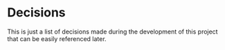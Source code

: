 # Decisions
This is just a list of decisions made during the development of this project that can be easily referenced later.
